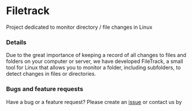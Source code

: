 <h1>Filetrack</h1>

Project dedicated to monitor directory / file changes in Linux

<h3>Details</h3>

Due to the great importance of keeping a record of all changes to files and folders on your computer or server, we have developed FileTrack, a small tool for Linux that allows you to monitor a folder, including subfolders, to detect changes in files or directories.

<h3>Bugs and feature requests</h3>
 
<p>Have a bug or a feature request? Please create an <a href="https://github.com/SecurityNull/filetrack/issues">issue</a> or contact us by <a href="mailto:bugs@securitynull.net>bugs@securitynull.net</a></p>
 
<h3>Changelog</h3>

<p>v1.0 Release (23.01.2014)</p>

Detection features:

- Creating a file or folder. 
- Modifying a File. 
- Deleting a file or folder. 
- Renaming a file or folder. 
- Changing the location of a file or folder. 
- Open or access a file or folder.

<h3>Copyright and license

Copyright 2013 SecurityNull, Inc under the GPL v3 license.<h3>